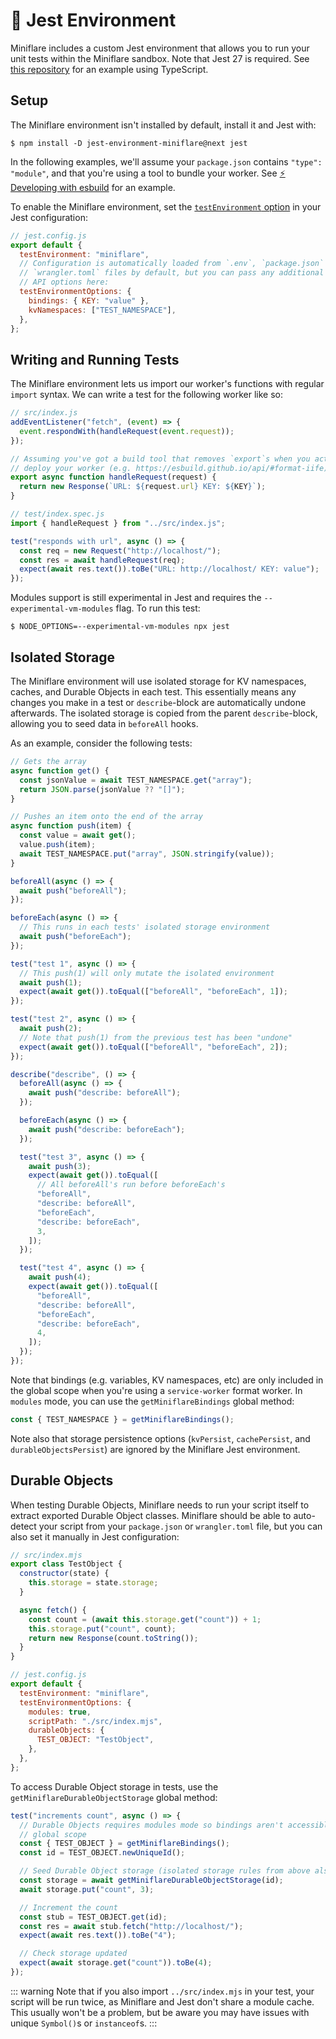 # 🤹 Jest Environment

Miniflare includes a custom Jest environment that allows you to run your unit
tests within the Miniflare sandbox. Note that Jest 27 is required. See
[this repository](https://github.com/mrbbot/miniflare-typescript-esbuild-jest)
for an example using TypeScript.

## Setup

The Miniflare environment isn't installed by default, install it and Jest with:

```shell
$ npm install -D jest-environment-miniflare@next jest
```

In the following examples, we'll assume your `package.json` contains
`"type": "module"`, and that you're using a tool to bundle your worker. See
[⚡️ Developing with esbuild](/recipes/esbuild.html) for an example.

To enable the Miniflare environment, set the
[`testEnvironment` option](https://jestjs.io/docs/configuration#testenvironment-string)
in your Jest configuration:

```js
// jest.config.js
export default {
  testEnvironment: "miniflare",
  // Configuration is automatically loaded from `.env`, `package.json` and
  // `wrangler.toml` files by default, but you can pass any additional Miniflare
  // API options here:
  testEnvironmentOptions: {
    bindings: { KEY: "value" },
    kvNamespaces: ["TEST_NAMESPACE"],
  },
};
```

## Writing and Running Tests

The Miniflare environment lets us import our worker's functions with regular
`import` syntax. We can write a test for the following worker like so:

```js
// src/index.js
addEventListener("fetch", (event) => {
  event.respondWith(handleRequest(event.request));
});

// Assuming you've got a build tool that removes `export`s when you actually
// deploy your worker (e.g. https://esbuild.github.io/api/#format-iife)
export async function handleRequest(request) {
  return new Response(`URL: ${request.url} KEY: ${KEY}`);
}
```

```js
// test/index.spec.js
import { handleRequest } from "../src/index.js";

test("responds with url", async () => {
  const req = new Request("http://localhost/");
  const res = await handleRequest(req);
  expect(await res.text()).toBe("URL: http://localhost/ KEY: value");
});
```

Modules support is still experimental in Jest and requires the
`--experimental-vm-modules` flag. To run this test:

```shell
$ NODE_OPTIONS=--experimental-vm-modules npx jest
```

## Isolated Storage

The Miniflare environment will use isolated storage for KV namespaces, caches,
and Durable Objects in each test. This essentially means any changes you make in
a test or `describe`-block are automatically undone afterwards. The isolated
storage is copied from the parent `describe`-block, allowing you to seed data in
`beforeAll` hooks.

As an example, consider the following tests:

```js
// Gets the array
async function get() {
  const jsonValue = await TEST_NAMESPACE.get("array");
  return JSON.parse(jsonValue ?? "[]");
}

// Pushes an item onto the end of the array
async function push(item) {
  const value = await get();
  value.push(item);
  await TEST_NAMESPACE.put("array", JSON.stringify(value));
}

beforeAll(async () => {
  await push("beforeAll");
});

beforeEach(async () => {
  // This runs in each tests' isolated storage environment
  await push("beforeEach");
});

test("test 1", async () => {
  // This push(1) will only mutate the isolated environment
  await push(1);
  expect(await get()).toEqual(["beforeAll", "beforeEach", 1]);
});

test("test 2", async () => {
  await push(2);
  // Note that push(1) from the previous test has been "undone"
  expect(await get()).toEqual(["beforeAll", "beforeEach", 2]);
});

describe("describe", () => {
  beforeAll(async () => {
    await push("describe: beforeAll");
  });

  beforeEach(async () => {
    await push("describe: beforeEach");
  });

  test("test 3", async () => {
    await push(3);
    expect(await get()).toEqual([
      // All beforeAll's run before beforeEach's
      "beforeAll",
      "describe: beforeAll",
      "beforeEach",
      "describe: beforeEach",
      3,
    ]);
  });

  test("test 4", async () => {
    await push(4);
    expect(await get()).toEqual([
      "beforeAll",
      "describe: beforeAll",
      "beforeEach",
      "describe: beforeEach",
      4,
    ]);
  });
});
```

Note that bindings (e.g. variables, KV namespaces, etc) are only included in the
global scope when you're using a `service-worker` format worker. In `modules`
mode, you can use the `getMiniflareBindings` global method:

```js
const { TEST_NAMESPACE } = getMiniflareBindings();
```

Note also that storage persistence options (`kvPersist`, `cachePersist`, and
`durableObjectsPersist`) are ignored by the Miniflare Jest environment.

## Durable Objects

When testing Durable Objects, Miniflare needs to run your script itself to
extract exported Durable Object classes. Miniflare should be able to auto-detect
your script from your `package.json` or `wrangler.toml` file, but you can also
set it manually in Jest configuration:

```js
// src/index.mjs
export class TestObject {
  constructor(state) {
    this.storage = state.storage;
  }

  async fetch() {
    const count = (await this.storage.get("count")) + 1;
    this.storage.put("count", count);
    return new Response(count.toString());
  }
}
```

```js
// jest.config.js
export default {
  testEnvironment: "miniflare",
  testEnvironmentOptions: {
    modules: true,
    scriptPath: "./src/index.mjs",
    durableObjects: {
      TEST_OBJECT: "TestObject",
    },
  },
};
```

To access Durable Object storage in tests, use the
`getMiniflareDurableObjectStorage` global method:

```js
test("increments count", async () => {
  // Durable Objects requires modules mode so bindings aren't accessible via the
  // global scope
  const { TEST_OBJECT } = getMiniflareBindings();
  const id = TEST_OBJECT.newUniqueId();

  // Seed Durable Object storage (isolated storage rules from above also apply)
  const storage = await getMiniflareDurableObjectStorage(id);
  await storage.put("count", 3);

  // Increment the count
  const stub = TEST_OBJECT.get(id);
  const res = await stub.fetch("http://localhost/");
  expect(await res.text()).toBe("4");

  // Check storage updated
  expect(await storage.get("count")).toBe(4);
});
```

<!--prettier-ignore-start-->
::: warning
Note that if you also import `../src/index.mjs` in your test, your script will
be run twice, as Miniflare and Jest don't share a module cache. This usually
won't be a problem, but be aware you may have issues with unique `Symbol()`s or
`instanceof`s.
:::
<!--prettier-ignore-end-->
